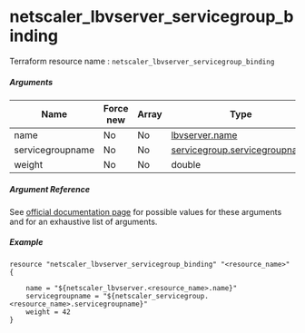 # netscaler_lbvserver_servicegroup_binding

Terraform resource name : ```netscaler_lbvserver_servicegroup_binding```

##### Arguments

| Name | Force new | Array | Type |
|----|----|----|----|
|name|No|No|[lbvserver.name](/doc/resources/lbvserver.md)|
|servicegroupname|No|No|[servicegroup.servicegroupname](/doc/resources/servicegroup.md)|
|weight|No|No|double|


##### Argument Reference

See [official documentation page](https://developer-docs.citrix.com/projects/netscaler-nitro-api/en/11.0/configuration/load-balancing/lbvserver_servicegroup_binding/lbvserver_servicegroup_binding/) for possible values for these arguments and for an exhaustive list of arguments.

##### Example

```
resource "netscaler_lbvserver_servicegroup_binding" "<resource_name>" {

    name = "${netscaler_lbvserver.<resource_name>.name}"
    servicegroupname = "${netscaler_servicegroup.<resource_name>.servicegroupname}"
    weight = 42
}
```


